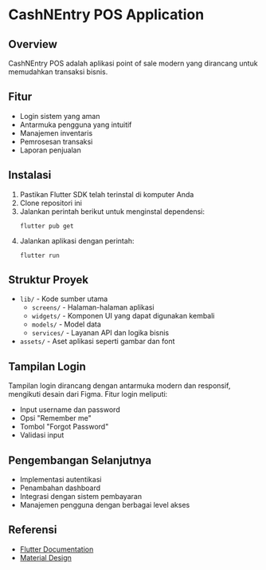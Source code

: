 # CashNEntry POS Application

## Overview
CashNEntry POS adalah aplikasi point of sale modern yang dirancang untuk memudahkan transaksi bisnis.

## Fitur
- Login sistem yang aman
- Antarmuka pengguna yang intuitif
- Manajemen inventaris
- Pemrosesan transaksi
- Laporan penjualan

## Instalasi

1. Pastikan Flutter SDK telah terinstal di komputer Anda
2. Clone repositori ini
3. Jalankan perintah berikut untuk menginstal dependensi:
   ```
   flutter pub get
   ```
4. Jalankan aplikasi dengan perintah:
   ```
   flutter run
   ```

## Struktur Proyek

- `lib/` - Kode sumber utama
  - `screens/` - Halaman-halaman aplikasi
  - `widgets/` - Komponen UI yang dapat digunakan kembali
  - `models/` - Model data
  - `services/` - Layanan API dan logika bisnis
- `assets/` - Aset aplikasi seperti gambar dan font

## Tampilan Login

Tampilan login dirancang dengan antarmuka modern dan responsif, mengikuti desain dari Figma. Fitur login meliputi:

- Input username dan password
- Opsi "Remember me"
- Tombol "Forgot Password"
- Validasi input

## Pengembangan Selanjutnya

- Implementasi autentikasi
- Penambahan dashboard
- Integrasi dengan sistem pembayaran
- Manajemen pengguna dengan berbagai level akses

## Referensi

- [Flutter Documentation](https://docs.flutter.dev/)
- [Material Design](https://material.io/design)
